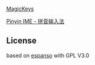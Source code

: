 [MagicKeys](https://github.com/zsszatmari/MagicKeys)

[Pinyin IME - 拼音输入法](https://github.com/xalanq/pinyin-ime)

## License

based on [espanso](https://github.com/federico-terzi/espanso) with GPL V3.0